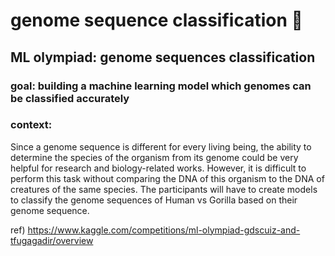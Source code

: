 # genome sequence classification 🧬
## ML olympiad: genome sequences classification
### goal: building a machine learning model which genomes can be classified accurately
### context:
Since a genome sequence is different for every living being, the ability to determine the species of the organism from its genome could be very helpful for research and biology-related works. 
However, it is difficult to perform this task without comparing the DNA of this organism to the DNA of creatures of the same species.
The participants will have to create models to classify the genome sequences of Human vs Gorilla based on their genome sequence.

ref) https://www.kaggle.com/competitions/ml-olympiad-gdscuiz-and-tfugagadir/overview
